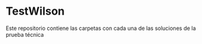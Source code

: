 # TestWilson
Este repositorio contiene las carpetas con cada una de las soluciones de la prueba técnica
